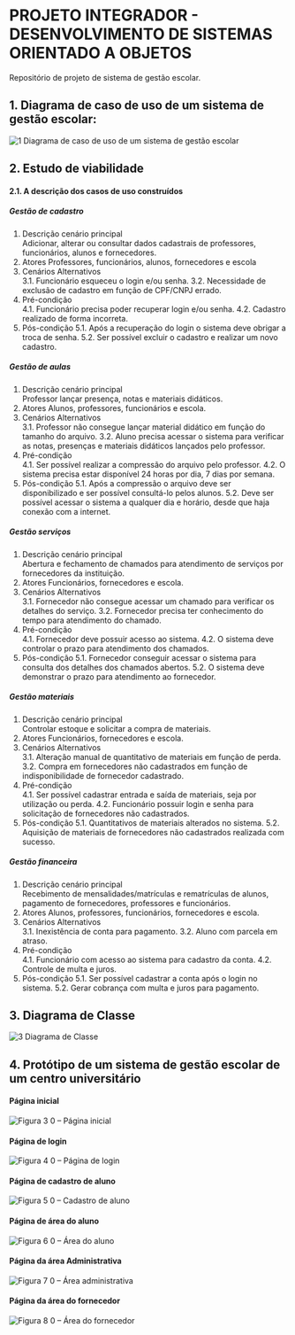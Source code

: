 # PROJETO INTEGRADOR - DESENVOLVIMENTO DE SISTEMAS ORIENTADO A OBJETOS

Repositório de projeto de sistema de gestão escolar.

## 1. Diagrama de caso de uso de um sistema de gestão escolar:

![1  Diagrama de caso de uso de um sistema de gestão escolar](https://github.com/Leocmgb/PROJETO-INTEGRADOR-DESENVOLVIMENTO-DE-SISTEMAS-ORIENTADO-A-OBJETOS-/assets/103227890/cc30c1f4-5070-442f-a596-c1ce231bbc28)


## 2. Estudo de viabilidade 
 
#### 2.1.	A descrição dos casos de uso construídos 
 
##### Gestão de cadastro 
1.	Descrição cenário principal  
Adicionar, alterar ou consultar dados cadastrais de professores, funcionários, alunos e fornecedores. 
2.	Atores 
Professores, funcionários, alunos, fornecedores e escola 
3.	Cenários Alternativos  
3.1.	Funcionário esqueceu o login e/ou senha. 
3.2.	Necessidade de exclusão de cadastro em função de CPF/CNPJ errado. 
4.	Pré-condição  
4.1.	Funcionário precisa poder recuperar login e/ou senha. 
4.2.	Cadastro realizado de forma incorreta. 
5.	Pós-condição 
5.1.	Após a recuperação do login o sistema deve obrigar a troca de senha. 
5.2.	Ser possível excluir o cadastro e realizar um novo cadastro. 
 
##### Gestão de aulas  
1.	Descrição cenário principal  
Professor lançar presença, notas e materiais didáticos. 
2.	Atores 
Alunos, professores, funcionários e escola. 
3.	Cenários Alternativos  
3.1.	Professor não consegue lançar material didático em função do tamanho do arquivo. 
3.2.	Aluno precisa acessar o sistema para verificar as notas, presenças e materiais didáticos lançados pelo professor. 
4.	Pré-condição  
4.1.	Ser possível realizar a compressão do arquivo pelo professor. 
4.2.	O sistema precisa estar disponível 24 horas por dia, 7 dias por semana. 
5.	Pós-condição 
5.1.	Após a compressão o arquivo deve ser disponibilizado e ser possível consultá-lo pelos alunos. 
5.2.	Deve ser possível acessar o sistema a qualquer dia e horário, desde que haja conexão com a internet. 
 
##### Gestão serviços 
1.	Descrição cenário principal  
Abertura e fechamento de chamados para atendimento de serviços por fornecedores da instituição. 
2.	Atores 
Funcionários, fornecedores e escola. 
3.	Cenários Alternativos  
3.1.	Fornecedor não consegue acessar um chamado para verificar os detalhes do serviço. 
3.2.	Fornecedor precisa ter conhecimento do tempo para atendimento do chamado. 
4.	Pré-condição  
4.1.	Fornecedor deve possuir acesso ao sistema. 
4.2.	O sistema deve controlar o prazo para atendimento dos chamados. 
5.	Pós-condição 
5.1.	Fornecedor conseguir acessar o sistema para consulta dos detalhes dos chamados abertos. 
5.2.	O sistema deve demonstrar o prazo para atendimento ao fornecedor. 
 
##### Gestão materiais 
1.	Descrição cenário principal  
Controlar estoque e solicitar a compra de materiais. 
2.	Atores 
Funcionários, fornecedores e escola. 
3.	Cenários Alternativos  
3.1.	Alteração manual de quantitativo de materiais em função de perda. 
3.2.	Compra em fornecedores não cadastrados em função de indisponibilidade de fornecedor cadastrado. 
4.	Pré-condição  
4.1.	Ser possível cadastrar entrada e saída de materiais, seja por utilização ou perda. 
4.2.	Funcionário possuir login e senha para solicitação de fornecedores não cadastrados. 
5.	Pós-condição 
5.1.	Quantitativos de materiais alterados no sistema. 
5.2.	Aquisição de materiais de fornecedores não cadastrados realizada com sucesso. 
 
 
##### Gestão financeira 
1.	Descrição cenário principal  
Recebimento de mensalidades/matrículas e rematrículas de alunos, pagamento de fornecedores, professores e funcionários. 
2.	Atores 
Alunos, professores, funcionários, fornecedores e escola. 
3.	Cenários Alternativos  
3.1.	Inexistência de conta para pagamento. 
3.2.	Aluno com parcela em atraso. 
4.	Pré-condição  
4.1.	Funcionário com acesso ao sistema para cadastro da conta. 
4.2.	Controle de multa e juros. 
5.	Pós-condição 
5.1.	Ser possível cadastrar a conta após o login no sistema. 
5.2.	Gerar cobrança com multa e juros para pagamento.


## 3. Diagrama de Classe 

![3  Diagrama de Classe](https://github.com/Leocmgb/PROJETO-INTEGRADOR-DESENVOLVIMENTO-DE-SISTEMAS-ORIENTADO-A-OBJETOS-/assets/103227890/32ce9c18-070a-472d-9138-f23c417667a4)

## 4.  Protótipo de um sistema de gestão escolar de um centro universitário

#### Página inicial

![Figura 3 0 – Página inicial](https://github.com/Leocmgb/PROJETO-INTEGRADOR-DESENVOLVIMENTO-DE-SISTEMAS-ORIENTADO-A-OBJETOS-/assets/103227890/63af62bb-5810-459c-9849-64d7fdb9df57)


#### Página de login

![Figura 4 0 – Página de login](https://github.com/Leocmgb/PROJETO-INTEGRADOR-DESENVOLVIMENTO-DE-SISTEMAS-ORIENTADO-A-OBJETOS-/assets/103227890/ed647901-bcb0-4f60-885f-de6401475ded)


#### Página de cadastro de aluno

![Figura 5 0 – Cadastro de aluno](https://github.com/Leocmgb/PROJETO-INTEGRADOR-DESENVOLVIMENTO-DE-SISTEMAS-ORIENTADO-A-OBJETOS-/assets/103227890/235c0d09-5197-4abd-9235-cca0b7e471cd)


#### Página de área do aluno

![Figura 6 0 – Área do aluno](https://github.com/Leocmgb/PROJETO-INTEGRADOR-DESENVOLVIMENTO-DE-SISTEMAS-ORIENTADO-A-OBJETOS-/assets/103227890/89ceefe9-2392-407f-bd8d-020fee24238e)


#### Página da área Administrativa

![Figura 7 0 – Área administrativa](https://github.com/Leocmgb/PROJETO-INTEGRADOR-DESENVOLVIMENTO-DE-SISTEMAS-ORIENTADO-A-OBJETOS-/assets/103227890/bd6a0175-11cc-4dd9-8471-87c3e23527ff)


#### Página da área do fornecedor

![Figura 8 0 – Área do fornecedor](https://github.com/Leocmgb/PROJETO-INTEGRADOR-DESENVOLVIMENTO-DE-SISTEMAS-ORIENTADO-A-OBJETOS-/assets/103227890/5f8f937c-58d6-48e0-ac94-977f41aeea63)

